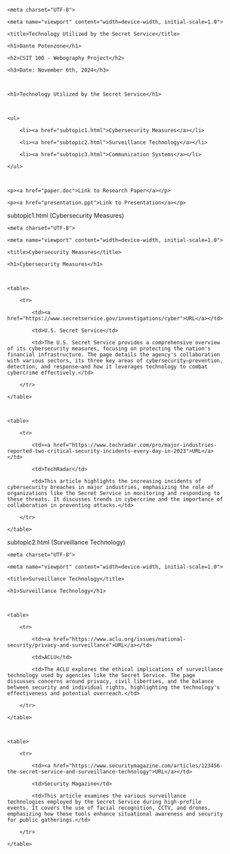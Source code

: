 <!DOCTYPE html> 

<html lang="en"> 

<head> 

    <meta charset="UTF-8"> 

    <meta name="viewport" content="width=device-width, initial-scale=1.0"> 

    <title>Technology Utilized by the Secret Service</title> 

</head> 

<body> 

    <h1>Dante Potenzone</h1> 

    <h2>CSIT 100 - Webography Project</h2> 

    <h3>Date: November 6th, 2024</h3> 

  

    <h1>Technology Utilized by the Secret Service</h1> 

  

    <ul> 

        <li><a href="subtopic1.html">Cybersecurity Measures</a></li> 

        <li><a href="subtopic2.html">Surveillance Technology</a></li> 

        <li><a href="subtopic3.html">Communication Systems</a></li> 

    </ul> 

  

    <p><a href="paper.doc">Link to Research Paper</a></p> 

    <p><a href="presentation.ppt">Link to Presentation</a></p> 

</body> 

</html> 

subtopic1.html (Cybersecurity Measures) 

<!DOCTYPE html> 

<html lang="en"> 

<head> 

    <meta charset="UTF-8"> 

    <meta name="viewport" content="width=device-width, initial-scale=1.0"> 

    <title>Cybersecurity Measures</title> 

</head> 

<body> 

    <h1>Cybersecurity Measures</h1> 

  

    <table> 

        <tr> 

            <td><a href="https://www.secretservice.gov/investigations/cyber">URL</a></td> 

            <td>U.S. Secret Service</td> 

            <td>The U.S. Secret Service provides a comprehensive overview of its cybersecurity measures, focusing on protecting the nation's financial infrastructure. The page details the agency's collaboration with various sectors, its three key areas of cybersecurity—prevention, detection, and response—and how it leverages technology to combat cybercrime effectively.</td> 

        </tr> 

    </table> 

  

    <table> 

        <tr> 

            <td><a href="https://www.techradar.com/pro/major-industries-reported-two-critical-security-incidents-every-day-in-2023">URL</a></td> 

            <td>TechRadar</td> 

            <td>This article highlights the increasing incidents of cybersecurity breaches in major industries, emphasizing the role of organizations like the Secret Service in monitoring and responding to these threats. It discusses trends in cybercrime and the importance of collaboration in preventing attacks.</td> 

        </tr> 

    </table> 

</body> 

</html> 

subtopic2.html (Surveillance Technology) 

<!DOCTYPE html> 

<html lang="en"> 

<head> 

    <meta charset="UTF-8"> 

    <meta name="viewport" content="width=device-width, initial-scale=1.0"> 

    <title>Surveillance Technology</title> 

</head> 

<body> 

    <h1>Surveillance Technology</h1> 

  

    <table> 

        <tr> 

            <td><a href="https://www.aclu.org/issues/national-security/privacy-and-surveillance">URL</a></td> 

            <td>ACLU</td> 

            <td>The ACLU explores the ethical implications of surveillance technology used by agencies like the Secret Service. The page discusses concerns around privacy, civil liberties, and the balance between security and individual rights, highlighting the technology's effectiveness and potential overreach.</td> 

        </tr> 

    </table> 

  

    <table> 

        <tr> 

            <td><a href="https://www.securitymagazine.com/articles/123456-the-secret-service-and-surveillance-technology">URL</a></td> 

            <td>Security Magazine</td> 

            <td>This article examines the various surveillance technologies employed by the Secret Service during high-profile events. It covers the use of facial recognition, CCTV, and drones, emphasizing how these tools enhance situational awareness and security for public gatherings.</td> 

        </tr> 

    </table> 

</body> 

</html> 

  

 

 
